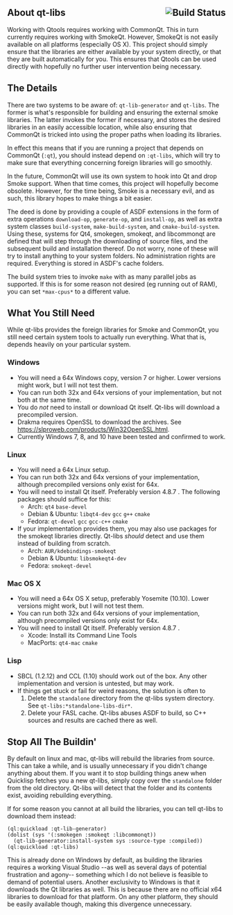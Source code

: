 ## About qt-libs <a href="https://travis-ci.org/Shinmera/qt-libs"><img src="https://travis-ci.org/Shinmera/qt-libs.svg?branch=master" alt="Build Status" align="right" /></a>
Working with Qtools requires working with CommonQt. This in turn currently requires working with SmokeQt. However, SmokeQt is not easily available on all platforms (especially OS X). This project should simply ensure that the libraries are either available by your system directly, or that they are built automatically for you. This ensures that Qtools can be used directly with hopefully no further user intervention being necessary.

## The Details
There are two systems to be aware of: `qt-lib-generator` and `qt-libs`. The former is what's responsible for building and ensuring the external smoke libraries. The latter invokes the former if necessary, and stores the desired libraries in an easily accessible location, while also ensuring that CommonQt is tricked into using the proper paths when loading its libraries.

In effect this means that if you are running a project that depends on CommonQt (`:qt`), you should instead depend on `:qt-libs`, which will try to make sure that everything concerning foreign libraries will go smoothly.

In the future, CommonQt will use its own system to hook into Qt and drop Smoke support. When that time comes, this project will hopefully become obsolete. However, for the time being, Smoke is a necessary evil, and as such, this library hopes to make things a bit easier.

The deed is done by providing a couple of ASDF extensions in the form of extra operations `download-op`, `generate-op`, and `install-op`, as well as extra system classes `build-system`, `make-build-system`, and `cmake-build-system`. Using these, systems for Qt4, smokegen, smokeqt, and libcommonqt are defined that will step through the downloading of source files, and the subsequent build and installation thereof. Do not worry, none of these will try to install anything to your system folders. No administration rights are required. Everything is stored in ASDF's cache folders.

The build system tries to invoke `make` with as many parallel jobs as supported. If this is for some reason not desired (eg running out of RAM), you can set `*max-cpus*` to a different value.

## What You Still Need
While qt-libs provides the foreign libraries for Smoke and CommonQt, you still need certain system tools to actually run everything. What that is, depends heavily on your particular system.

### Windows

* You will need a 64x Windows copy, version 7 or higher. Lower versions might work, but I will not test them.
* You can run both 32x and 64x versions of your implementation, but not both at the same time.
* You do *not* need to install or download Qt itself. Qt-libs will download a precompiled version.
* Drakma requires OpenSSL to download the archives. See <https://slproweb.com/products/Win32OpenSSL.html>.
* Currently Windows 7, 8, and 10 have been tested and confirmed to work.

### Linux

* You will need a 64x Linux setup.
* You can run both 32x and 64x versions of your implementation, although precompiled versions only exist for 64x.
* You will need to install Qt itself. Preferably version 4.8.7 . The following packages should suffice for this:
  * Arch: `qt4` `base-devel`
  * Debian & Ubuntu: `libqt4-dev` `gcc` `g++` `cmake`
  * Fedora: `qt-devel` `gcc` `gcc-c++` `cmake`
* If your implementation provides them, you may also use packages for the smokeqt libraries directly. Qt-libs *should* detect and use them instead of building from scratch.
  * Arch: `AUR/kdebindings-smokeqt`
  * Debian & Ubuntu: `libsmokeqt4-dev`
  * Fedora: `smokeqt-devel`

### Mac OS X

* You will need a 64x OS X setup, preferably Yosemite (10.10). Lower versions might work, but I will not test them.
* You can run both 32x and 64x versions of your implementation, although precompiled versions only exist for 64x.
* You will need to install Qt itself. Preferably version 4.8.7 .
  * Xcode: Install its Command Line Tools
  * MacPorts: `qt4-mac` `cmake`

### Lisp

* SBCL (1.2.12) and CCL (1.10) should work out of the box. Any other implementation and version is untested, but may work.
* If things get stuck or fail for weird reasons, the solution is often to
  1. Delete the `standalone` directory from the qt-libs system directory. See `qt-libs:*standalone-libs-dir*`.
  2. Delete your FASL cache. Qt-libs abuses ASDF to build, so C++ sources and results are cached there as well.

## Stop All The Buildin'
By default on linux and mac, qt-libs will rebuild the libraries from source. This can take a while, and is usually unnecessary if you didn't change anything about them. If you want it to stop building things anew when Quicklisp fetches you a new qt-libs, simply copy over the `standalone` folder from the old directory. Qt-libs will detect that the folder and its contents exist, avoiding rebuilding everything.

If for some reason you cannot at all build the libraries, you can tell qt-libs to download them instead:

    (ql:quickload :qt-lib-generator)
    (dolist (sys '(:smokegen :smokeqt :libcommonqt))
      (qt-lib-generator:install-system sys :source-type :compiled))
    (ql:quickload :qt-libs)

This is already done on Windows by default, as building the libraries requires a working Visual Studio --as well as several days of potential frustration and agony-- something which I do not believe is feasible to demand of potential users. Another exclusivity to Windows is that it downloads the Qt libraries as well. This is because there are no official x64 libraries to download for that platform. On any other platform, they should be easily available though, making this divergence unnecessary.
